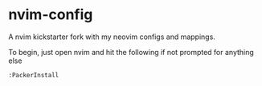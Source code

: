 # nvim-config
A nvim kickstarter fork with my neovim configs and mappings.

To begin, just open nvim and hit the following if not prompted for anything else
``` 
:PackerInstall
```
